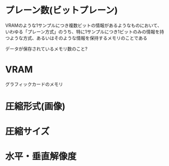 # プレーン数(ビットプレーン)
VRAMのような1サンプルにつき複数ビットの情報があるようなものにおいて、いわゆる「プレーン方式」のうち、特に1サンプルにつき1ビットのみの情報を持つような方式、あるいはそのような情報を保持するメモリのことである

データが保存されているメモリ数のこと?

# VRAM
グラフィックカードのメモリ

# 圧縮形式(画像)

# 圧縮サイズ

# 水平・垂直解像度


